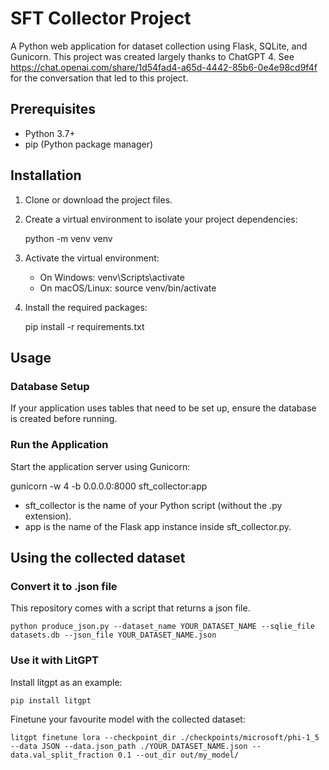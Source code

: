 # SFT Collector Project

A Python web application for dataset collection using Flask, SQLite, and Gunicorn. This project was created largely thanks to ChatGPT 4. See https://chat.openai.com/share/1d54fad4-a65d-4442-85b6-0e4e98cd9f4f for the conversation that led to this project.

## Prerequisites

- Python 3.7+
- pip (Python package manager)

## Installation

1. Clone or download the project files.

2. Create a virtual environment to isolate your project dependencies:

   python -m venv venv

3. Activate the virtual environment:

   - On Windows:
     venv\Scripts\activate
   - On macOS/Linux:
     source venv/bin/activate

4. Install the required packages:

   pip install -r requirements.txt

## Usage

### Database Setup

If your application uses tables that need to be set up, ensure the database is created before running.

### Run the Application

Start the application server using Gunicorn:

   gunicorn -w 4 -b 0.0.0.0:8000 sft_collector:app

- sft_collector is the name of your Python script (without the .py extension).
- app is the name of the Flask app instance inside sft_collector.py.

## Using the collected dataset

### Convert it to .json file

This repository comes with a script that returns a json file.

    python produce_json.py --dataset_name YOUR_DATASET_NAME --sqlie_file datasets.db --json_file YOUR_DATASET_NAME.json

### Use it with LitGPT

Install litgpt as an example:

    pip install litgpt

Finetune your favourite model with the collected dataset:

    litgpt finetune lora --checkpoint_dir ./checkpoints/microsoft/phi-1_5 --data JSON --data.json_path ./YOUR_DATASET_NAME.json --data.val_split_fraction 0.1 --out_dir out/my_model/